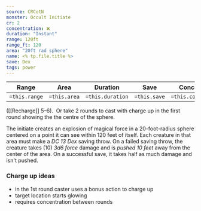 ```yaml
---
source: CRCotN
monster: Occult Initiate
cr: 2
concentration: ❌
duration: "Instant"
range: 120ft
range_ft: 120
area: "20ft rad sphere"
name: <% tp.file.title %>
save: Dex
tags: power
---
```


| **Range** | **Area** | **Duration** | **Save** | **Concentration** |
|:---:|:---:|:---:|:---:|:---:|
| `=this.range` | `=this.area` | `=this.duration` | `=this.save` | `=this.concentration` |

([[Recharge]] 5–6). 
Or take 2 rounds to cast with charge up in the first round showing the the centre of the sphere.

The initiate creates an explosion of magical force in a 20-foot-radius sphere centered on a point it can see within 120 feet of itself. Each creature in that area must make a *DC 13 Dex* saving throw. On a failed saving throw, the creature takes (10) *3d6 force* damage and is *pushed 10 feet* away from the center of the area. On a successful save, it takes half as much damage and isn't pushed.

### Charge up ideas
 - in the 1st round caster uses a bonus action to charge up
 - target location starts glowing
 - requires concentration between rounds
 